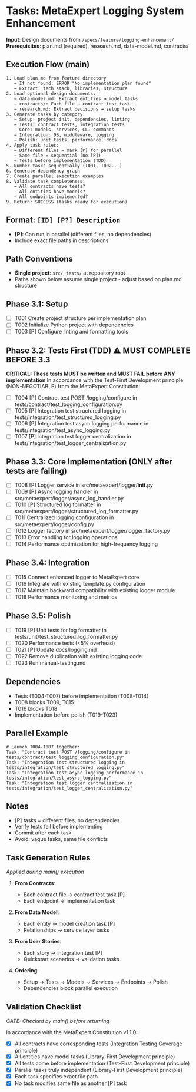 # Tasks: MetaExpert Logging System Enhancement

**Input**: Design documents from `/specs/feature/logging-enhancement/`
**Prerequisites**: plan.md (required), research.md, data-model.md, contracts/

## Execution Flow (main)
```
1. Load plan.md from feature directory
   → If not found: ERROR "No implementation plan found"
   → Extract: tech stack, libraries, structure
2. Load optional design documents:
   → data-model.md: Extract entities → model tasks
   → contracts/: Each file → contract test task
   → research.md: Extract decisions → setup tasks
3. Generate tasks by category:
   → Setup: project init, dependencies, linting
   → Tests: contract tests, integration tests
   → Core: models, services, CLI commands
   → Integration: DB, middleware, logging
   → Polish: unit tests, performance, docs
4. Apply task rules:
   → Different files = mark [P] for parallel
   → Same file = sequential (no [P])
   → Tests before implementation (TDD)
5. Number tasks sequentially (T001, T002...)
6. Generate dependency graph
7. Create parallel execution examples
8. Validate task completeness:
   → All contracts have tests?
   → All entities have models?
   → All endpoints implemented?
9. Return: SUCCESS (tasks ready for execution)
```

## Format: `[ID] [P?] Description`
- **[P]**: Can run in parallel (different files, no dependencies)
- Include exact file paths in descriptions

## Path Conventions
- **Single project**: `src/`, `tests/` at repository root
- Paths shown below assume single project - adjust based on plan.md structure

## Phase 3.1: Setup
- [ ] T001 Create project structure per implementation plan
- [ ] T002 Initialize Python project with dependencies
- [ ] T003 [P] Configure linting and formatting tools

## Phase 3.2: Tests First (TDD) ⚠️ MUST COMPLETE BEFORE 3.3
**CRITICAL: These tests MUST be written and MUST FAIL before ANY implementation**
In accordance with the Test-First Development principle (NON-NEGOTIABLE) from the MetaExpert Constitution:
- [ ] T004 [P] Contract test POST /logging/configure in tests/contract/test_logging_configuration.py
- [ ] T005 [P] Integration test structured logging in tests/integration/test_structured_logging.py
- [ ] T006 [P] Integration test async logging performance in tests/integration/test_async_logging.py
- [ ] T007 [P] Integration test logger centralization in tests/integration/test_logger_centralization.py

## Phase 3.3: Core Implementation (ONLY after tests are failing)
- [ ] T008 [P] Logger service in src/metaexpert/logger/__init__.py
- [ ] T009 [P] Async logging handler in src/metaexpert/logger/async_log_handler.py
- [ ] T010 [P] Structured log formatter in src/metaexpert/logger/structured_log_formatter.py
- [ ] T011 Centralized logging configuration in src/metaexpert/logger/config.py
- [ ] T012 Logger factory in src/metaexpert/logger/logger_factory.py
- [ ] T013 Error handling for logging operations
- [ ] T014 Performance optimization for high-frequency logging

## Phase 3.4: Integration
- [ ] T015 Connect enhanced logger to MetaExpert core
- [ ] T016 Integrate with existing template.py configuration
- [ ] T017 Maintain backward compatibility with existing logger module
- [ ] T018 Performance monitoring and metrics

## Phase 3.5: Polish
- [ ] T019 [P] Unit tests for log formatter in tests/unit/test_structured_log_formatter.py
- [ ] T020 Performance tests (<5% overhead)
- [ ] T021 [P] Update docs/logging.md
- [ ] T022 Remove duplication with existing logging code
- [ ] T023 Run manual-testing.md

## Dependencies
- Tests (T004-T007) before implementation (T008-T014)
- T008 blocks T009, T015
- T016 blocks T018
- Implementation before polish (T019-T023)

## Parallel Example
```
# Launch T004-T007 together:
Task: "Contract test POST /logging/configure in tests/contract/test_logging_configuration.py"
Task: "Integration test structured logging in tests/integration/test_structured_logging.py"
Task: "Integration test async logging performance in tests/integration/test_async_logging.py"
Task: "Integration test logger centralization in tests/integration/test_logger_centralization.py"
```

## Notes
- [P] tasks = different files, no dependencies
- Verify tests fail before implementing
- Commit after each task
- Avoid: vague tasks, same file conflicts

## Task Generation Rules
*Applied during main() execution*

1. **From Contracts**:
   - Each contract file → contract test task [P]
   - Each endpoint → implementation task
   
2. **From Data Model**:
   - Each entity → model creation task [P]
   - Relationships → service layer tasks
   
3. **From User Stories**:
   - Each story → integration test [P]
   - Quickstart scenarios → validation tasks

4. **Ordering**:
   - Setup → Tests → Models → Services → Endpoints → Polish
   - Dependencies block parallel execution

## Validation Checklist
*GATE: Checked by main() before returning*

In accordance with the MetaExpert Constitution v1.1.0:
- [x] All contracts have corresponding tests (Integration Testing Coverage principle)
- [x] All entities have model tasks (Library-First Development principle)
- [x] All tests come before implementation (Test-First Development principle)
- [x] Parallel tasks truly independent (Library-First Development principle)
- [x] Each task specifies exact file path
- [x] No task modifies same file as another [P] task